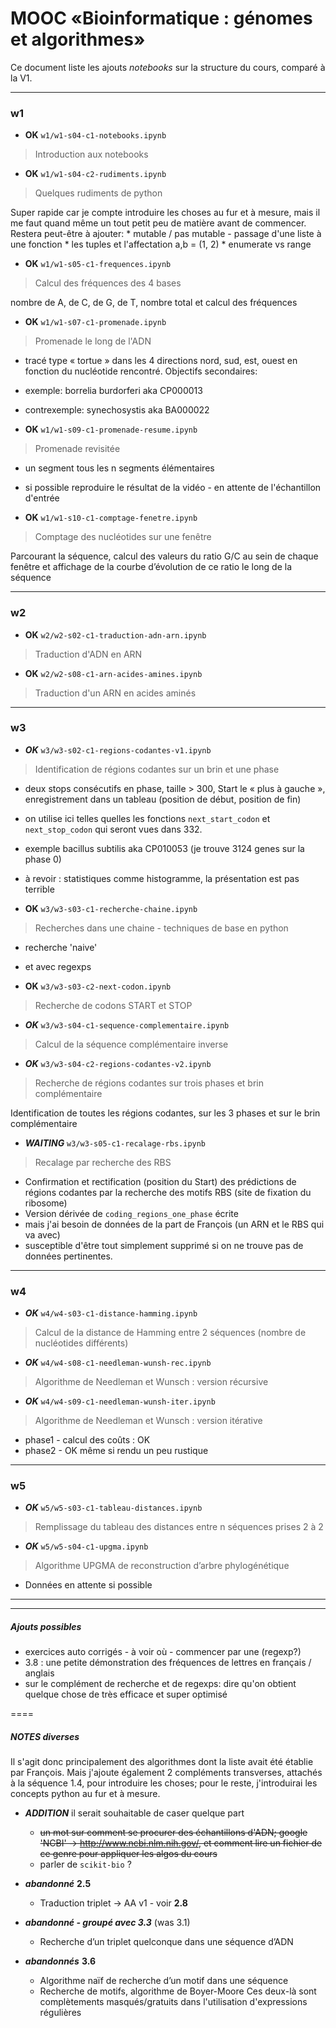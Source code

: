 # MOOC «Bioinformatique : génomes et algorithmes»

Ce document liste les ajouts *notebooks* sur la structure du cours, comparé à la V1.

****
### w1

* **OK** `w1/w1-s04-c1-notebooks.ipynb`
> Introduction aux notebooks
 
* **OK** `w1/w1-s04-c2-rudiments.ipynb` 
> Quelques rudiments de python

  Super rapide car je compte introduire les choses au fur et à mesure, mais il me faut quand même un tout petit peu de matière avant de commencer. Restera peut-être à ajouter:
    * mutable / pas mutable - passage d'une liste à une fonction
    * les tuples et l'affectation a,b = (1, 2)
    * enumerate vs range

* **OK** `w1/w1-s05-c1-frequences.ipynb` 
> Calcul des fréquences des 4 bases

  nombre de A, de C, de G, de T, nombre total et calcul des fréquences

* **OK** `w1/w1-s07-c1-promenade.ipynb` 
> Promenade le long de l'ADN

  * tracé type « tortue » dans les 4 directions nord, sud, est, ouest en fonction du nucléotide rencontré. Objectifs secondaires:
  * exemple: borrelia burdorferi aka CP000013
  * contrexemple: synechosystis aka BA000022

* **OK** `w1/w1-s09-c1-promenade-resume.ipynb` 
> Promenade revisitée
  * un segment tous les n segments élémentaires
  * si possible reproduire le résultat de la vidéo - en attente de l'échantillon d'entrée

* **OK** `w1/w1-s10-c1-comptage-fenetre.ipynb`
> Comptage des nucléotides sur une fenêtre

  Parcourant la séquence, calcul des valeurs du ratio G/C au sein de chaque fenêtre et affichage de la courbe d’évolution de ce ratio le long de la séquence

****
### w2

* **OK** `w2/w2-s02-c1-traduction-adn-arn.ipynb`
> Traduction d'ADN en ARN

* **OK** `w2/w2-s08-c1-arn-acides-amines.ipynb`
> Traduction d'un ARN en acides aminés

****
### w3

* ***OK*** `w3/w3-s02-c1-regions-codantes-v1.ipynb`
> Identification de régions codantes sur un brin et une phase 
 
  * deux stops consécutifs en phase, taille > 300, Start le « plus à gauche », enregistrement dans un tableau (position de début, position de fin)
  * on utilise ici telles quelles les fonctions `next_start_codon` et `next_stop_codon` qui seront vues dans 332.
  * exemple bacillus subtilis aka CP010053 (je trouve 3124 genes sur la phase 0)
  * à revoir : statistiques comme histogramme, la présentation est pas terrible
 
* **OK** `w3/w3-s03-c1-recherche-chaine.ipynb`
> Recherches dans une chaine - techniques de base en python

  * recherche 'naive' 
  * et avec regexps

* **OK** `w3/w3-s03-c2-next-codon.ipynb`
> Recherche de codons START et STOP 

* ***OK*** `w3/w3-s04-c1-sequence-complementaire.ipynb`
> Calcul de la séquence complémentaire inverse

* ***OK*** `w3/w3-s04-c2-regions-codantes-v2.ipynb` 
> Recherche de régions codantes sur trois phases et brin complémentaire

  Identification de toutes les régions codantes, sur les 3 phases et sur le brin complémentaire

* ***WAITING*** `w3/w3-s05-c1-recalage-rbs.ipynb`
> Recalage par recherche des RBS
 
  * Confirmation et rectification (position du Start) des prédictions de régions codantes par la recherche des motifs RBS (site de fixation du ribosome)
  * Version dérivée de `coding_regions_one_phase` écrite
  * mais j'ai besoin de données de la part de François (un ARN et le RBS qui va avec)
  * susceptible d'être tout simplement supprimé si on ne trouve pas de données pertinentes.

****
### w4

* ***OK*** `w4/w4-s03-c1-distance-hamming.ipynb`
> Calcul de la distance de Hamming entre 2 séquences (nombre de nucléotides différents)

* ***OK*** `w4/w4-s08-c1-needleman-wunsh-rec.ipynb`
> Algorithme de Needleman et Wunsch : version récursive

* ***OK*** `w4/w4-s09-c1-needleman-wunsh-iter.ipynb`
> Algorithme de Needleman et Wunsch : version itérative

  * phase1 - calcul des coûts : OK
  * phase2 - OK même si rendu un peu rustique

****
### w5

* ***OK*** `w5/w5-s03-c1-tableau-distances.ipynb`
> Remplissage du tableau des distances entre n séquences prises 2 à 2

* ***OK*** `w5/w5-s04-c1-upgma.ipynb`
> Algorithme UPGMA de reconstruction d’arbre phylogénétique

  * Données en attente si possible

****

****
##### Ajouts possibles

* exercices auto corrigés - à voir où - commencer par une (regexp?)
* 3.8 : une petite démonstration des fréquences de lettres en français / anglais
* sur le complément de recherche et de regexps: dire qu'on obtient quelque chose de très efficace et super optimisé

====
##### NOTES diverses


Il s'agit donc principalement des algorithmes dont la liste avait été établie par François. Mais j'ajoute également 2 compléments transverses, attachés à la séquence 1.4, pour introduire les choses; pour le reste, j'introduirai les concepts python au fur et à mesure.

* ***ADDITION*** il serait souhaitable de caser quelque part 

  * ~~un mot sur comment se procurer des échantillons d'ADN; google 'NCBI' -> http://www.ncbi.nlm.nih.gov/, et comment lire un fichier de ce genre pour appliquer les algos du cours~~
  * parler de `scikit-bio` ?

* ***abandonné*** **2.5** 
  * Traduction triplet -> AA v1 - voir **2.8**

* ***abandonné - groupé avec 3.3*** (was 3.1) 
  * Recherche d’un triplet quelconque dans une séquence d’ADN

* ***abandonnés*** **3.6** 
  * Algorithme naïf de recherche d’un motif dans une séquence
  * Recherche de motifs, algorithme de Boyer-Moore
  Ces deux-là sont complètements masqués/gratuits dans l'utilisation d'expressions régulières



